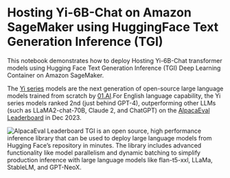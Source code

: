#  Hosting Yi-6B-Chat on Amazon SageMaker using HuggingFace Text Generation Inference (TGI)

This notebook demonstrates how to deploy Hosting Yi-6B-Chat transformer models using Hugging Face Text Generation Inference (TGI) Deep Learning Container on Amazon SageMaker.

The [Yi series](https://huggingface.co/01-ai) models are the next generation of open-source large language models trained from scratch by [01.AI](https://01.ai/).For English language capability, the Yi series models ranked 2nd (just behind GPT-4), outperforming other LLMs (such as LLaMA2-chat-70B, Claude 2, and ChatGPT) on the [AlpacaEval Leaderboard](https://gitlab.aws.dev/arraafat/yi-6b-chat-on-amazon-sagemaker/-/edit/master/README.md?ref_type=heads) in Dec 2023.

 ![AlpacaEval Leaderboard](/YI.png)
TGI is an open source, high performance inference library that can be used to deploy large language models from Hugging Face’s repository in minutes. The library includes advanced functionality like model parallelism and dynamic batching to simplify production inference with large language models like flan-t5-xxl, LLaMa, StableLM, and GPT-NeoX.
